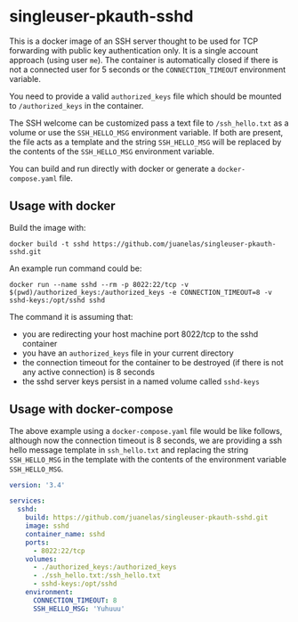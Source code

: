 # singleuser-pkauth-sshd

This is a docker image of an SSH server thought to be used for TCP forwarding with public key authentication only. It is a single account approach (using user `me`). The container is automatically closed if there is not a connected user for 5 seconds or the `CONNECTION_TIMEOUT` environment variable.

You need to provide a valid `authorized_keys` file which should be mounted to `/authorized_keys` in the container.

The SSH welcome can be customized pass a text file to `/ssh_hello.txt` as a volume or use the `SSH_HELLO_MSG` environment variable. If both are present, the file acts as a template and the string `SSH_HELLO_MSG` will be replaced by the contents of the `SSH_HELLO_MSG` environment variable.

You can build and run directly with docker or generate a `docker-compose.yaml` file.

## Usage with docker

Build the image with:

```terminal
docker build -t sshd https://github.com/juanelas/singleuser-pkauth-sshd.git
```

An example run command could be:

```terminal
docker run --name sshd --rm -p 8022:22/tcp -v $(pwd)/authorized_keys:/authorized_keys -e CONNECTION_TIMEOUT=8 -v sshd-keys:/opt/sshd sshd
```

The command it is assuming that:

- you are redirecting your host machine port 8022/tcp to the sshd container
- you have an `authorized_keys` file in your current directory
- the connection timeout for the container to be destroyed (if there is not any active connection) is 8 seconds
- the sshd server keys persist in a named volume called `sshd-keys`

## Usage with docker-compose

The above example using a `docker-compose.yaml` file would be like follows, although now the connection timeout is 8 seconds, we are providing a ssh hello message template in `ssh_hello.txt` and replacing the string `SSH_HELLO_MSG` in the template with the contents of the environment variable `SSH_HELLO_MSG`.

```yaml
version: '3.4'

services:
  sshd:
    build: https://github.com/juanelas/singleuser-pkauth-sshd.git
    image: sshd
    container_name: sshd
    ports:
      - 8022:22/tcp
    volumes:
      - ./authorized_keys:/authorized_keys
      - ./ssh_hello.txt:/ssh_hello.txt
      - sshd-keys:/opt/sshd
    environment:
      CONNECTION_TIMEOUT: 8
      SSH_HELLO_MSG: 'Yuhuuu'

```
